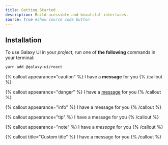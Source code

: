 ```yaml
---
title: Getting Started
description: Build acessible and beautiful interfaces.
source: true #show source code button
---
```


## Installation

To use Galaxy UI in your _project_, run one of **the following** commands in your terminal:

```bash {% highlight="{0,1,2}" %}
yarn add @galaxy-ui/react
```

{% callout appearance="caution" %}
I have a **message** for you
{% /callout %}

{% callout appearance="danger" %}
I have a [message]() for you
{% /callout %}

{% callout appearance="info" %}
I have a message for you
{% /callout %}

{% callout appearance="tip" %}
I have a message for you
{% /callout %}

{% callout appearance="note" %}
I have a _message_ for you
{% /callout %}

{% callout title="Custom title" %}
I have a message for you
{% /callout %}
